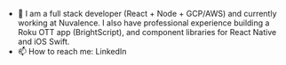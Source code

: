 - 🔭 I am a full stack developer (React + Node + GCP/AWS) and currently working at Nuvalence. I also have professional experience building a Roku OTT app (BrightScript), and component libraries for React Native and iOS Swift.
- 📫 How to reach me: LinkedIn
